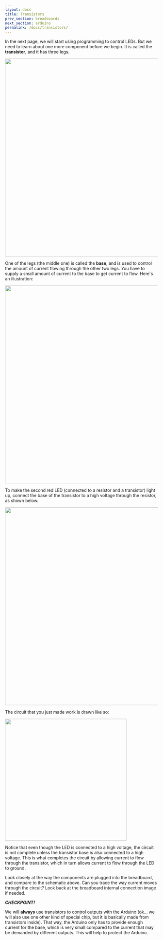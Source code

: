```yaml
---
layout: docs
title: Transistors
prev_section: breadboards
next_section: arduino
permalink: /docs/transistors/
---
```


In the next page, we will start using programming to control LEDs. But we need to learn about one more component before we
begin. It is called the **transistor**, and it has three legs.

<img src="https://learn.adafruit.com/system/assets/assets/000/002/340/large1024/learn_arduino_transistor.jpg?1396782029" style="width: 650px"/>

One of the legs (the middle one) is called the **base**, and is used to control the amount of current flowing through the other two legs. You have to supply a small amount of current to the base to get current to flow. Here's an illustration:

<img src="https://learn.adafruit.com/system/assets/assets/000/002/348/large1024/learn_arduino_transistor.png?1396782158" style="width: 650px"/>

To make the second red LED (connected to a resistor and a transistor) light up, connect the base of the transistor to a high voltage through the resistor, as shown below.

<img src="{{ site.baseurl }}/img/led-transistor-connection.jpeg" style="width: 650px"/>

The circuit that you just made work is drawn like so:

<img src="{{ site.baseurl }}/img/led-transistor-circuit_schem.png" style="width: 400px" align="center"/>

Notice that even though the LED is connected to a high voltage, the circuit is not complete unless the transistor base is also connected to a high voltage. This is what completes the circuit by allowing current to flow through the transistor, which in turn allows current to flow through the LED to ground. 

Look closely at the way the components are plugged into the breadboard, and compare to the schematic above. Can you trace the way current moves through the circuit? Look back at the breadboard internal connection image if needed.

**_CHECKPOINT!_** 

We will **always** use transistors to control outputs with the Arduino (ok... we will also use one other kind of special chip, but it is basically made from transistors inside). That way, the Arduino only has to provide enough current for the base, which is very small compared to the current that may be demanded by different outputs. This will help to protect the Arduino. 
